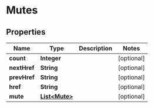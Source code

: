 
# Mutes

## Properties
Name | Type | Description | Notes
------------ | ------------- | ------------- | -------------
**count** | **Integer** |  |  [optional]
**nextHref** | **String** |  |  [optional]
**prevHref** | **String** |  |  [optional]
**href** | **String** |  |  [optional]
**mute** | [**List&lt;Mute&gt;**](Mute.md) |  |  [optional]



